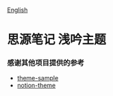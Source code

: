 [English](https://github.com/TCOTC/Whisper/blob/main/README.md)

# 思源笔记 浅吟主题



### 感谢其他项目提供的参考

- [theme-sample](https://github.com/siyuan-note/theme-sample)
- [notion-theme](https://github.com/royc01/notion-theme)